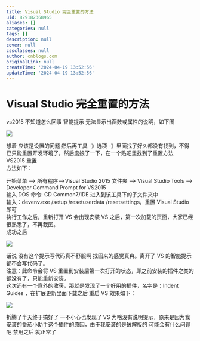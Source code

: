 ```yaml
---
title: Visual Studio 完全重置的方法
uid: 829182368965
aliases: []
categories: null
tags: []
description: null
cover: null
cssclasses: null
author: cnblogs.com
originalLink: null
createTime: '2024-04-19 13:52:56'
updateTime: '2024-04-19 13:52:56'
---
```


# Visual Studio 完全重置的方法

vs2015 不知道怎么回事 智能提示 无法显示出函数或属性的说明，如下图

![](https://img2020.cnblogs.com/blog/1159953/202108/1159953-20210813151759287-340473281.png)

想着 应该是设置的问题 然后再工具 -》选项 -》里面找了好久都没有找到，不得已只能重置开发环境了，然后度娘了一下，在一个贴吧里找到了重置方法  
VS2015 重置  
方法如下：

开始菜单 –> 所有程序–>Visual Studio 2015 文件夹 –> Visual Studio Tools –> Developer Command Prompt for VS2015  
输入 DOS 命令: CD Common7/IDE 进入到该工具下的子文件夹中  
输入：devenv.exe /setup /resetuserdata /resetsettings，重置 Visual Studio 即可  
执行工作之后，重新打开 VS 会出现安装 VS 之后，第一次加载的页面，大家已经很熟悉了，不再截图。  
成功之后

![](https://img2020.cnblogs.com/blog/1159953/202108/1159953-20210813151811378-1089871099.png)

话说 没有这个提示写代码真不舒服啊 找回来的感觉真爽。离开了 VS 的智能提示 都不会写代码了。  
注意：此命令会将 VS 重置到安装后第一次打开的状态，即之前安装的插件之类的都没有了，只能重新安装。  
这次还有一个意外的收获，那就是发现了一个好用的插件，名字是：Indent Guides ，在扩展更新里面下载之后 重启 VS 效果如下：

![](https://img2020.cnblogs.com/blog/1159953/202108/1159953-20210813151840635-1934176574.png)

折腾了半天终于搞好了 一不小心也发现了 VS 为啥没有说明提示，原来是因为我安装的番茄小助手这个插件的原因，由于我安装的是破解版的 可能会有什么问题吧 禁用之后 就正常了
